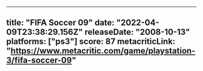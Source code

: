 
---
title: "FIFA Soccer 09"
date: "2022-04-09T23:38:29.156Z"
releaseDate: "2008-10-13"
platforms: ["ps3"]
score: 87
metacriticLink: "https://www.metacritic.com/game/playstation-3/fifa-soccer-09"
---
